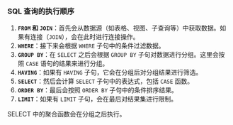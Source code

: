 ### SQL 查询的执行顺序

1. **`FROM` 和 `JOIN`**：首先会从数据源（如表格、视图、子查询等）中获取数据。如果有连接（`JOIN`），会在此时进行连接操作。
2. **`WHERE`**：接下来会根据 `WHERE` 子句中的条件过滤数据。
3. **`GROUP BY`**：在 `SELECT` 之后会根据 `GROUP BY` 子句对数据进行分组。这里会按照 `CASE` 语句的结果来进行分组。
4. **`HAVING`**：如果有 `HAVING` 子句，它会在分组后对分组结果进行筛选。
5. **`SELECT`**：然后会计算 `SELECT` 子句中的表达式，包括 `CASE` 函数。
6. **`ORDER BY`**：最后会按照 `ORDER BY` 子句中的条件排序结果。
7. **`LIMIT`**：如果有 `LIMIT` 子句，会在最后对结果集进行限制。



SELECT 中的聚合函数会在分组之后执行。